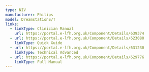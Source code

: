 ```yaml
---
type: NIV
manufacturer: Philips
model: DreamstationS/T
links:
  - linkType: Clinician Manual
    url: https://portal.e-lfh.org.uk/Component/Details/639374
  - url: https://portal.e-lfh.org.uk/Component/Details/623080
    linkType: Quick Guide
  - url: https://portal.e-lfh.org.uk/Component/Details/631230
    linkType: Technical Advanced
  - url: https://portal.e-lfh.org.uk/Component/Details/629776
    linkType: Full Manual
---
```


